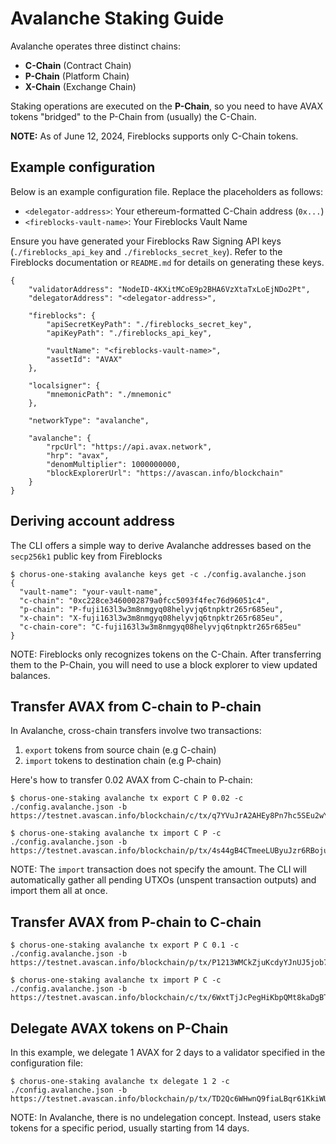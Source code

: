 # Avalanche Staking Guide

Avalanche operates three distinct chains:

- **C-Chain** (Contract Chain)
- **P-Chain** (Platform Chain)
- **X-Chain** (Exchange Chain)

Staking operations are executed on the **P-Chain**, so you need to have AVAX tokens "bridged" to the P-Chain from (usually) the C-Chain.

**NOTE:** As of June 12, 2024, Fireblocks supports only C-Chain tokens.

## Example configuration

Below is an example configuration file. Replace the placeholders as follows:

- `<delegator-address>`: Your ethereum-formatted C-Chain address (`0x...`)
- `<fireblocks-vault-name>`: Your Fireblocks Vault Name

Ensure you have generated your Fireblocks Raw Signing API keys (`./fireblocks_api_key` and `./fireblocks_secret_key`). Refer to the Fireblocks documentation or `README.md` for details on generating these keys.

```
{
    "validatorAddress": "NodeID-4KXitMCoE9p2BHA6VzXtaTxLoEjNDo2Pt",
    "delegatorAddress": "<delegator-address>",

    "fireblocks": {
        "apiSecretKeyPath": "./fireblocks_secret_key",
        "apiKeyPath": "./fireblocks_api_key",

        "vaultName": "<fireblocks-vault-name>",
        "assetId": "AVAX"
    },

    "localsigner": {
        "mnemonicPath": "./mnemonic"
    },

    "networkType": "avalanche",

    "avalanche": {
        "rpcUrl": "https://api.avax.network",
        "hrp": "avax",
        "denomMultiplier": 1000000000,
        "blockExplorerUrl": "https://avascan.info/blockchain"
    }
}
```

## Deriving account address

The CLI offers a simple way to derive Avalanche addresses based on the `secp256k1` public key from Fireblocks

```
$ chorus-one-staking avalanche keys get -c ./config.avalanche.json
{
  "vault-name": "your-vault-name",
  "c-chain": "0xc228ce3460002879a0fcc5093f4fec76d96051c4",
  "p-chain": "P-fuji163l3w3m8nmgyq08helyvjq6tnpktr265r685eu",
  "x-chain": "X-fuji163l3w3m8nmgyq08helyvjq6tnpktr265r685eu",
  "c-chain-core": "C-fuji163l3w3m8nmgyq08helyvjq6tnpktr265r685eu"
}
```

NOTE: Fireblocks only recognizes tokens on the C-Chain. After transferring them to the P-Chain, you will need to use a block explorer to view updated balances.

## Transfer AVAX from C-chain to P-chain

In Avalanche, cross-chain transfers involve two transactions:

1. `export` tokens from source chain (e.g C-chain)
2. `import` tokens to destination chain (e.g P-chain)

Here's how to transfer 0.02 AVAX from C-chain to P-chain:

```
$ chorus-one-staking avalanche tx export C P 0.02 -c ./config.avalanche.json -b
https://testnet.avascan.info/blockchain/c/tx/q7YVuJrA2AHEy8Pn7hc5SEu2wYCYhtxeeAYtoYfPza8pMwJG9

$ chorus-one-staking avalanche tx import C P -c ./config.avalanche.json -b
https://testnet.avascan.info/blockchain/p/tx/4s44gB4CTmeeLUByuJzr6RBojue67rBs7YGT97e572pqUvjrc
```

NOTE: The `import` transaction does not specify the amount. The CLI will automatically gather all pending UTXOs (unspent transaction outputs) and import them all at once.

## Transfer AVAX from P-chain to C-chain

```
$ chorus-one-staking avalanche tx export P C 0.1 -c ./config.avalanche.json -b
https://testnet.avascan.info/blockchain/p/tx/P1213WMCkZjuKcdyYJnUJ5job7AFXkCW8Hp9mJfMWHYmVCjoj

$ chorus-one-staking avalanche tx import P C -c ./config.avalanche.json -b
https://testnet.avascan.info/blockchain/c/tx/6WxtTjJcPegHiKbpQMt8kaDgBT7wygzLNnk8w2eXRqZKRAgMY
```

## Delegate AVAX tokens on P-Chain

In this example, we delegate 1 AVAX for 2 days to a validator specified in the configuration file:

```
$ chorus-one-staking avalanche tx delegate 1 2 -c ./config.avalanche.json -b
https://testnet.avascan.info/blockchain/p/tx/TD2Qc6WHwnQ9fiaLBqr61KkiWUCkDKotA6GmXpmP3HQpoEY2L
```

NOTE: In Avalanche, there is no undelegation concept. Instead, users stake tokens for a specific period, usually starting from 14 days.
